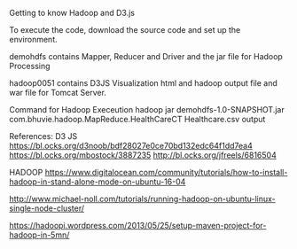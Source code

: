 Getting to know Hadoop and D3.js

To execute the code, download the source code and set up the environment.

demohdfs contains Mapper, Reducer and Driver and the jar file for Hadoop Processing

hadoop0051 contains D3JS Visualization html and hadoop output file and war file for Tomcat Server.


Command for Hadoop Execeution
hadoop jar demohdfs-1.0-SNAPSHOT.jar com.bhuvie.hadoop.MapReduce.HealthCareCT Healthcare.csv output



References:
D3 JS
https://bl.ocks.org/d3noob/bdf28027e0ce70bd132edc64f1dd7ea4
https://bl.ocks.org/mbostock/3887235
http://bl.ocks.org/jfreels/6816504

HADOOP
https://www.digitalocean.com/community/tutorials/how-to-install-hadoop-in-stand-alone-mode-on-ubuntu-16-04

http://www.michael-noll.com/tutorials/running-hadoop-on-ubuntu-linux-single-node-cluster/

https://hadoopi.wordpress.com/2013/05/25/setup-maven-project-for-hadoop-in-5mn/
